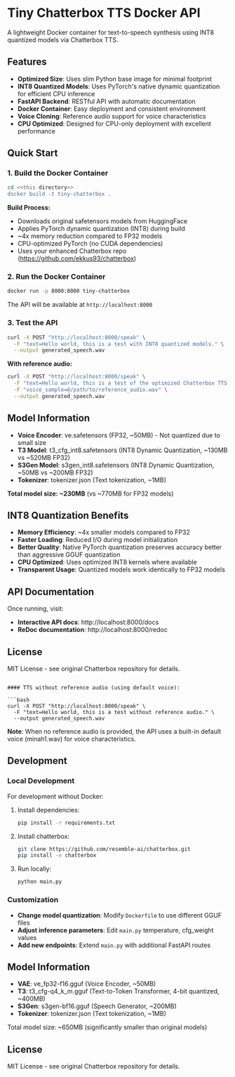# Tiny Chatterbox TTS Docker API

A lightweight Docker container for text-to-speech synthesis using INT8 quantized models via Chatterbox TTS.

## Features

- **Optimized Size**: Uses slim Python base image for minimal footprint  
- **INT8 Quantized Models**: Uses PyTorch's native dynamic quantization for efficient CPU inference
- **FastAPI Backend**: RESTful API with automatic documentation
- **Docker Container**: Easy deployment and consistent environment
- **Voice Cloning**: Reference audio support for voice characteristics
- **CPU Optimized**: Designed for CPU-only deployment with excellent performance

## Quick Start

### 1. Build the Docker Container

```bash
cd <<this directory>>
docker build -t tiny-chatterbox .
```

**Build Process:**
- Downloads original safetensors models from HuggingFace
- Applies PyTorch dynamic quantization (INT8) during build
- ~4x memory reduction compared to FP32 models
- CPU-optimized PyTorch (no CUDA dependencies)
- Uses your enhanced Chatterbox repo (https://github.com/ekkus93/chatterbox)

### 2. Run the Docker Container

```bash
docker run -p 8000:8000 tiny-chatterbox
```

The API will be available at `http://localhost:8000`

### 3. Test the API

```bash
curl -X POST "http://localhost:8000/speak" \
  -F "text=Hello world, this is a test with INT8 quantized models." \
  --output generated_speech.wav
```

**With reference audio:**
```bash
curl -X POST "http://localhost:8000/speak" \
  -F "text=Hello world, this is a test of the optimized Chatterbox TTS system." \
  -F "voice_sample=@/path/to/reference_audio.wav" \
  --output generated_speech.wav
```

## Model Information

- **Voice Encoder**: ve.safetensors (FP32, ~50MB) - Not quantized due to small size
- **T3 Model**: t3_cfg_int8.safetensors (INT8 Dynamic Quantization, ~130MB vs ~520MB FP32)
- **S3Gen Model**: s3gen_int8.safetensors (INT8 Dynamic Quantization, ~50MB vs ~200MB FP32)  
- **Tokenizer**: tokenizer.json (Text tokenization, ~1MB)

**Total model size: ~230MB** (vs ~770MB for FP32 models)

## INT8 Quantization Benefits

- **Memory Efficiency**: ~4x smaller models compared to FP32
- **Faster Loading**: Reduced I/O during model initialization  
- **Better Quality**: Native PyTorch quantization preserves accuracy better than aggressive GGUF quantization
- **CPU Optimized**: Uses optimized INT8 kernels where available
- **Transparent Usage**: Quantized models work identically to FP32 models

## API Documentation

Once running, visit:
- **Interactive API docs**: http://localhost:8000/docs
- **ReDoc documentation**: http://localhost:8000/redoc

## License

MIT License - see original Chatterbox repository for details.
```

#### TTS without reference audio (using default voice):

```bash
curl -X POST "http://localhost:8000/speak" \
  -F "text=Hello world, this is a test without reference audio." \
  --output generated_speech.wav
```

**Note**: When no reference audio is provided, the API uses a built-in default voice (minah1.wav) for voice characteristics.

## Development

### Local Development

For development without Docker:

1. Install dependencies:
   ```bash
   pip install -r requirements.txt
   ```

2. Install chatterbox:
   ```bash
   git clone https://github.com/resemble-ai/chatterbox.git
   pip install -e chatterbox
   ```

3. Run locally:
   ```bash
   python main.py
   ```

### Customization

- **Change model quantization**: Modify `Dockerfile` to use different GGUF files
- **Adjust inference parameters**: Edit `main.py` temperature, cfg_weight values
- **Add new endpoints**: Extend `main.py` with additional FastAPI routes

## Model Information

- **VAE**: ve_fp32-f16.gguf (Voice Encoder, ~50MB)
- **T3**: t3_cfg-q4_k_m.gguf (Text-to-Token Transformer, 4-bit quantized, ~400MB)
- **S3Gen**: s3gen-bf16.gguf (Speech Generator, ~200MB)
- **Tokenizer**: tokenizer.json (Text tokenization, ~1MB)

Total model size: ~650MB (significantly smaller than original models)

## License

MIT License - see original Chatterbox repository for details.
